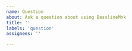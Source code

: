 ```yaml
---
name: Question
about: Ask a question about using BasslineMnk
title: ''
labels: 'question'
assignees: ''

---
```

